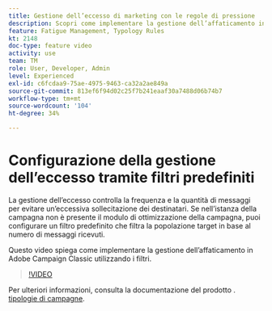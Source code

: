 ```yaml
---
title: Gestione dell’eccesso di marketing con le regole di pressione
description: Scopri come implementare la gestione dell’affaticamento in Adobe Campaign Classic utilizzando i filtri.
feature: Fatigue Management, Typology Rules
kt: 2148
doc-type: feature video
activity: use
team: TM
role: User, Developer, Admin
level: Experienced
exl-id: c6fcdaa9-75ae-4975-9463-ca32a2ae849a
source-git-commit: 813ef6f94d02c25f7b241eaaf30a7488d06b74b7
workflow-type: tm+mt
source-wordcount: '104'
ht-degree: 34%

---
```


# Configurazione della gestione dell’eccesso tramite filtri predefiniti

La gestione dell’eccesso controlla la frequenza e la quantità di messaggi per evitare un’eccessiva sollecitazione dei destinatari. Se nell’istanza della campagna non è presente il modulo di ottimizzazione della campagna, puoi configurare un filtro predefinito che filtra la popolazione target in base al numero di messaggi ricevuti.

Questo video spiega come implementare la gestione dell’affaticamento in Adobe Campaign Classic utilizzando i filtri.

>[!VIDEO](https://video.tv.adobe.com/v/25091?quality=12)

Per ulteriori informazioni, consulta la documentazione del prodotto . [tipologie di campagne](https://experienceleague.adobe.com/docs/campaign-classic/using/orchestrating-campaigns/campaign-optimization/about-campaign-typologies.html?lang=it).
